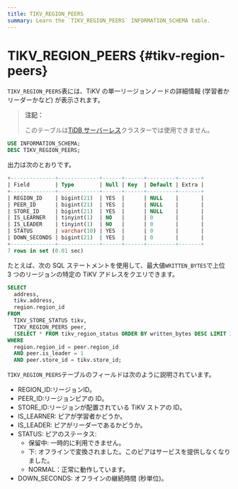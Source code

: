 ```yaml
---
title: TIKV_REGION_PEERS
summary: Learn the `TIKV_REGION_PEERS` INFORMATION_SCHEMA table.
---
```


# TIKV_REGION_PEERS {#tikv-region-peers}

`TIKV_REGION_PEERS`表には、TiKV の単一リージョンノードの詳細情報 (学習者かリーダーかなど) が表示されます。

> **注記：**
>
> このテーブルは[TiDB サーバーレス](https://docs.pingcap.com/tidbcloud/select-cluster-tier#tidb-serverless)クラスターでは使用できません。

```sql
USE INFORMATION_SCHEMA;
DESC TIKV_REGION_PEERS;
```

出力は次のとおりです。

```sql
+--------------+-------------+------+------+---------+-------+
| Field        | Type        | Null | Key  | Default | Extra |
+--------------+-------------+------+------+---------+-------+
| REGION_ID    | bigint(21)  | YES  |      | NULL    |       |
| PEER_ID      | bigint(21)  | YES  |      | NULL    |       |
| STORE_ID     | bigint(21)  | YES  |      | NULL    |       |
| IS_LEARNER   | tinyint(1)  | NO   |      | 0       |       |
| IS_LEADER    | tinyint(1)  | NO   |      | 0       |       |
| STATUS       | varchar(10) | YES  |      | 0       |       |
| DOWN_SECONDS | bigint(21)  | YES  |      | 0       |       |
+--------------+-------------+------+------+---------+-------+
7 rows in set (0.01 sec)
```

たとえば、次の SQL ステートメントを使用して、最大値`WRITTEN_BYTES`で上位 3 つのリージョンの特定の TiKV アドレスをクエリできます。

```sql
SELECT
  address,
  tikv.address,
  region.region_id
FROM
  TIKV_STORE_STATUS tikv,
  TIKV_REGION_PEERS peer,
  (SELECT * FROM tikv_region_status ORDER BY written_bytes DESC LIMIT 3) region
WHERE
  region.region_id = peer.region_id
  AND peer.is_leader = 1
  AND peer.store_id = tikv.store_id;
```

`TIKV_REGION_PEERS`テーブルのフィールドは次のように説明されています。

-   REGION_ID:リージョンID。
-   PEER_ID:リージョンピアの ID。
-   STORE_ID:リージョンが配置されている TiKV ストアの ID。
-   IS_LEARNER: ピアが学習者かどうか。
-   IS_LEADER: ピアがリーダーであるかどうか。
-   STATUS: ピアのステータス:
    -   保留中: 一時的に利用できません。
    -   下: オフラインで変換されました。このピアはサービスを提供しなくなりました。
    -   NORMAL：正常に動作しています。
-   DOWN_SECONDS: オフラインの継続時間 (秒単位)。
